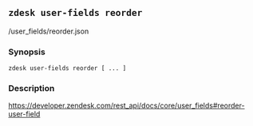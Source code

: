 ## `zdesk user-fields reorder`

/user_fields/reorder.json

### Synopsis

    zdesk user-fields reorder [ ... ]

### Description

https://developer.zendesk.com/rest_api/docs/core/user_fields#reorder-user-field

